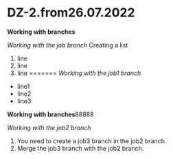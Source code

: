 # DZ-2.from26.07.2022

**Working with branches**


*Working with the job branch*
Creating a list
1. line
2. line
3. line
=======
*Working with the job1 branch*
* line1
* line2
* line3

**Working with branches**88888

*Working with the job2 branch*
1. You need to create a job3 branch in the job2 branch.
2. Merge the job3 branch with the job2 branch.






